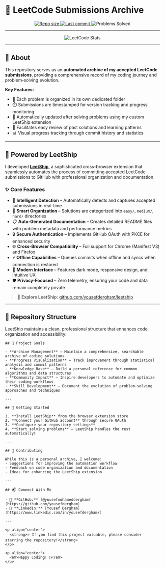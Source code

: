 # 🏹 LeetCode Submissions Archive

<p align="center">
  <a href="https://github.com/yousefmohameddergham/leetcode-archive">
    <img src="https://img.shields.io/github/repo-size/yousefdergham/leetcode-archive?color=blueviolet" alt="Repo size">
  </a>
  <a href="https://github.com/yousefmohameddergham/leetcode-archive/commits">
    <img src="https://img.shields.io/github/last-commit/yousefdergham/leetcode-archive?color=brightgreen" alt="Last commit">
  </a>
  <img src="https://img.shields.io/badge/Problems%20Solved-130%2B-orange" alt="Problems Solved">
</p>

---

<p align="center">
  <img src="https://leetcard.jacoblin.cool/yousefmohameddergham?theme=catppuccinMocha&font=Varta&ext=heatmap" alt="LeetCode Stats"/>
</p>

---

## 📖 About

This repository serves as an **automated archive of my accepted LeetCode submissions**, providing a comprehensive record of my coding journey and problem-solving evolution.

**Key Features:**
- 📂 Each problem is organized in its own dedicated folder
- ⏱️ Submissions are timestamped for version tracking and progress monitoring
- 🔄 Automatically updated after solving problems using my custom LeetShip extension
- 🎯 Facilitates easy review of past solutions and learning patterns
- 📊 Visual progress tracking through commit history and statistics

---

## 🚀 Powered by LeetShip

I developed **[LeetShip](https://github.com/yousefdergham/leetship)**, a sophisticated cross-browser extension that seamlessly automates the process of committing accepted LeetCode submissions to GitHub with professional organization and documentation.

### ✨ Core Features

- 🚀 **Intelligent Detection** – Automatically detects and captures accepted submissions in real-time
- 📁 **Smart Organization** – Solutions are categorized into `easy/`, `medium/`, `hard/` directories
- 📋 **Auto-Generated Documentation** – Creates detailed README files with problem metadata and performance metrics
- 🔒 **Secure Authentication** – Implements GitHub OAuth with PKCE for enhanced security
- 🌐 **Cross-Browser Compatibility** – Full support for Chrome (Manifest V3) and Firefox
- ⚡ **Offline Capabilities** – Queues commits when offline and syncs when connection is restored
- 🎨 **Modern Interface** – Features dark mode, responsive design, and intuitive UX
- 🛡️ **Privacy-Focused** – Zero telemetry, ensuring your code and data remain completely private

> 🔗 **Explore LeetShip:** [github.com/yousefdergham/leetship](https://github.com/yousefdergham/leetship)

---

## 📂 Repository Structure

LeetShip maintains a clean, professional structure that enhances code organization and accessibility:

```
## 🎯 Project Goals

- **Archive Management** – Maintain a comprehensive, searchable archive of coding solutions
- **Progress Visualization** – Track improvement through statistical analysis and commit patterns  
- **Knowledge Base** – Build a personal reference for common algorithms and data structures
- **Community Impact** – Inspire developers to automate and optimize their coding workflows
- **Skill Development** – Document the evolution of problem-solving approaches and techniques

---

## 🚀 Getting Started

1. **Install LeetShip** from the browser extension store
2. **Connect your GitHub account** through secure OAuth
3. **Configure your repository settings** 
4. **Start solving problems** – LeetShip handles the rest automatically!

---

## 🤝 Contributing

While this is a personal archive, I welcome:
- Suggestions for improving the automation workflow
- Feedback on code organization and documentation
- Ideas for enhancing the LeetShip extension

---

## 📬 Connect With Me

- 🐙 **GitHub:** [@yousefmohameddergham](https://github.com/yousefdergham)
- 💼 **LinkedIn:** [Yousef Dergham](https://www.linkedin.com/in/yousefdergham/)

---

<p align="center">
  <strong>⭐ If you find this project valuable, please consider starring the repository!</strong>
</p>

<p align="center">
  <em>Happy Coding! 🚀</em>
</p>
